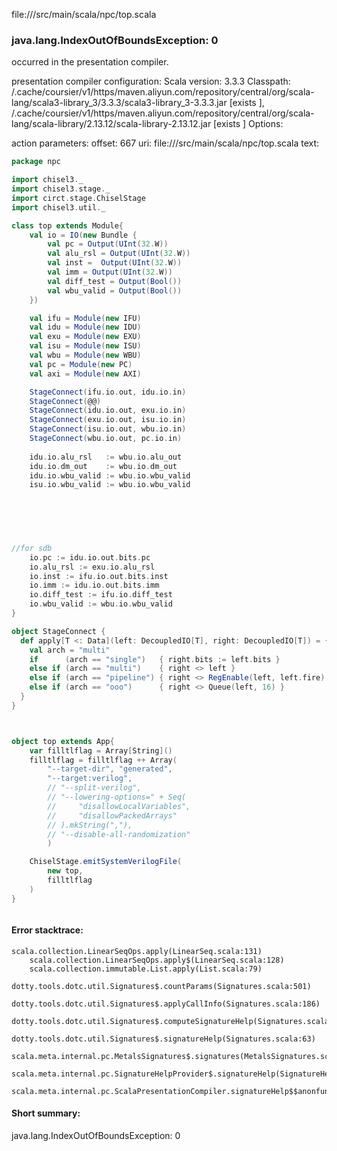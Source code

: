 file://<WORKSPACE>/src/main/scala/npc/top.scala
### java.lang.IndexOutOfBoundsException: 0

occurred in the presentation compiler.

presentation compiler configuration:
Scala version: 3.3.3
Classpath:
<HOME>/.cache/coursier/v1/https/maven.aliyun.com/repository/central/org/scala-lang/scala3-library_3/3.3.3/scala3-library_3-3.3.3.jar [exists ], <HOME>/.cache/coursier/v1/https/maven.aliyun.com/repository/central/org/scala-lang/scala-library/2.13.12/scala-library-2.13.12.jar [exists ]
Options:



action parameters:
offset: 667
uri: file://<WORKSPACE>/src/main/scala/npc/top.scala
text:
```scala
package npc

import chisel3._
import chisel3.stage._
import circt.stage.ChiselStage
import chisel3.util._

class top extends Module{
    val io = IO(new Bundle {
        val pc = Output(UInt(32.W))
        val alu_rsl = Output(UInt(32.W))
        val inst =  Output(UInt(32.W))
        val imm = Output(UInt(32.W))
        val diff_test = Output(Bool())
        val wbu_valid = Output(Bool())
    })

    val ifu = Module(new IFU)
    val idu = Module(new IDU)
    val exu = Module(new EXU)
    val isu = Module(new ISU)
    val wbu = Module(new WBU)
    val pc = Module(new PC)
    val axi = Module(new AXI)

    StageConnect(ifu.io.out, idu.io.in)
    StageConnect(@@)
    StageConnect(idu.io.out, exu.io.in)
    StageConnect(exu.io.out, isu.io.in)
    StageConnect(isu.io.out, wbu.io.in)
    StageConnect(wbu.io.out, pc.io.in)
  
    idu.io.alu_rsl   := wbu.io.alu_out
    idu.io.dm_out    := wbu.io.dm_out
    idu.io.wbu_valid := wbu.io.wbu_valid
    isu.io.wbu_valid := wbu.io.wbu_valid

    
    
    


//for sdb    
    io.pc := idu.io.out.bits.pc
    io.alu_rsl := exu.io.alu_rsl
    io.inst := ifu.io.out.bits.inst
    io.imm := idu.io.out.bits.imm
    io.diff_test := ifu.io.diff_test
    io.wbu_valid := wbu.io.wbu_valid
}

object StageConnect {
  def apply[T <: Data](left: DecoupledIO[T], right: DecoupledIO[T]) = {
    val arch = "multi"
    if      (arch == "single")   { right.bits := left.bits }
    else if (arch == "multi")    { right <> left }
    else if (arch == "pipeline") { right <> RegEnable(left, left.fire) }
    else if (arch == "ooo")      { right <> Queue(left, 16) }
  }
}



object top extends App{
    var filltlflag = Array[String]()
    filltlflag = filltlflag ++ Array(
        "--target-dir", "generated",
        "--target:verilog",
        // "--split-verilog",
        // "--lowering-options=" + Seq(
        //     "disallowLocalVariables",
        //     "disallowPackedArrays"
        // ).mkString(","),
        // "--disable-all-randomization"
        )

    ChiselStage.emitSystemVerilogFile(
        new top,
        filltlflag
    )
}



```



#### Error stacktrace:

```
scala.collection.LinearSeqOps.apply(LinearSeq.scala:131)
	scala.collection.LinearSeqOps.apply$(LinearSeq.scala:128)
	scala.collection.immutable.List.apply(List.scala:79)
	dotty.tools.dotc.util.Signatures$.countParams(Signatures.scala:501)
	dotty.tools.dotc.util.Signatures$.applyCallInfo(Signatures.scala:186)
	dotty.tools.dotc.util.Signatures$.computeSignatureHelp(Signatures.scala:94)
	dotty.tools.dotc.util.Signatures$.signatureHelp(Signatures.scala:63)
	scala.meta.internal.pc.MetalsSignatures$.signatures(MetalsSignatures.scala:17)
	scala.meta.internal.pc.SignatureHelpProvider$.signatureHelp(SignatureHelpProvider.scala:51)
	scala.meta.internal.pc.ScalaPresentationCompiler.signatureHelp$$anonfun$1(ScalaPresentationCompiler.scala:435)
```
#### Short summary: 

java.lang.IndexOutOfBoundsException: 0
